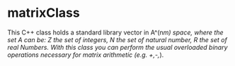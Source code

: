 # matrixClass

This C++ class holds a standard library vector in A^(n*m) space, where the set A can be: Z the set of integers, N the set of natural number, R the set of real Numbers. With this class you can perform the usual overloaded binary operations necessary for matrix arithmetic (e.g. +,-,*). 

